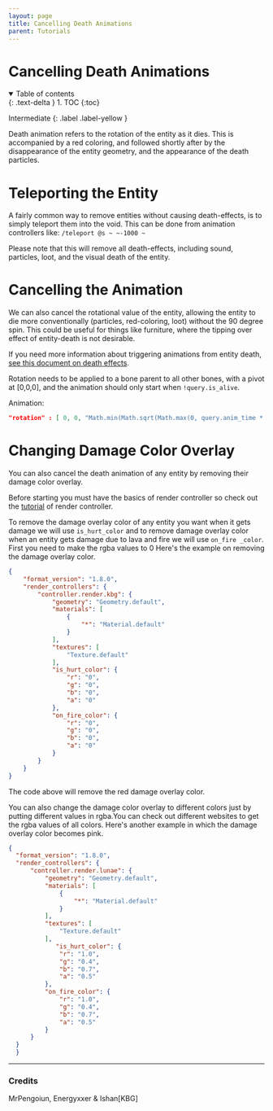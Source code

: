 ```yaml
---
layout: page
title: Cancelling Death Animations
parent: Tutorials
---
```


# Cancelling Death Animations

<details id="toc" open markdown="block">
  <summary>
    Table of contents
  </summary>
  {: .text-delta }
1. TOC
{:toc}
</details>

Intermediate
{: .label .label-yellow }

Death animation refers to the rotation of the entity as it dies. This is accompanied by a red coloring, and followed shortly after by the disappearance of the entity geometry, and the appearance of the death particles.

# Teleporting the Entity

A fairly common way to remove entities without causing death-effects, is to simply teleport them into the void. This can be done from animation controllers like:
`/teleport @s ~ ~-1000 ~`

Please note that this will remove all death-effects, including sound, particles, loot, and the visual death of the entity. 

# Cancelling the Animation

We can also cancel the rotational value of the entity, allowing the entity to die more conventionally (particles, red-coloring, loot) without the 90 degree spin. This could be useful for things like furniture, where the tipping over effect of entity-death is not desirable.

If you need more information about triggering animations from entity death, [see this document on death effects](/tutorials/death-effects).

Rotation needs to be applied to a bone parent to all other bones, with a pivot at [0,0,0], and the animation should only start when `!query.is_alive`.

Animation:
```json
"rotation" : [ 0, 0, "Math.min(Math.sqrt(Math.max(0, query.anim_time * 20 - 0.5) / 20 * 1.6), 1) * -90" ]

```
# Changing Damage Color Overlay

You can also cancel the death animation  of any entity by removing their damage color overlay.

Before starting you must have the basics of render controller so check out the  [tutorial](/concepts/render-controller) of render controller.

To remove the damage overlay color  of any entity you want when it gets damage  we will use `is_hurt_color` and to remove damage overlay color when an entity gets damage due to lava and fire we will use `on_fire _color`.
First you need to make the rgba values to 0
Here's the example on removing the damage overlay color.
```json
{
    "format_version": "1.8.0",
    "render_controllers": {
        "controller.render.kbg": {
            "geometry": "Geometry.default",
            "materials": [
                {
                    "*": "Material.default"
                }
            ],
            "textures": [
                "Texture.default"
            ],
            "is_hurt_color": {
                "r": "0",
                "g": "0",
                "b": "0",
                "a": "0"
            },
            "on_fire_color": {
                "r": "0",
                "g": "0",
                "b": "0",
                "a": "0"
            }
        }
    }
}
```
The code above will remove the red damage overlay color.

You can also change the damage color overlay to different colors just by putting different values in rgba.You can check out different websites to get the rgba values of all colors.
Here's another example in which the damage overlay color becomes pink.
  ```json
{
    "format_version": "1.8.0",
    "render_controllers": {
        "controller.render.lunae": {
            "geometry": "Geometry.default",
            "materials": [
                {
                    "*": "Material.default"
                }
            ],
            "textures": [
                "Texture.default"
            ],
               "is_hurt_color": {
                "r": "1.0",
                "g": "0.4",
                "b": "0.7",
                "a": "0.5"
            },
            "on_fire_color": {
                "r": "1.0",
                "g": "0.4",
                "b": "0.7",
                "a": "0.5"
            }
        }
    }
    }
```
---
### Credits
MrPengoiun, Energyxxer & Ishan[KBG]
